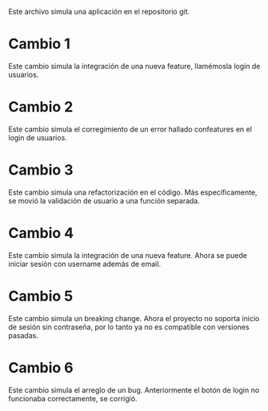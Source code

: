 Este archivo simula una aplicación en el repositorio git.

# Cambio 1
Este cambio simula la integración de una nueva feature, llamémosla login de usuarios.

# Cambio 2
Este cambio simula el corregimiento de un error hallado confeatures en el login de usuarios.

# Cambio 3
Este cambio simula una refactorización en el código. Más específicamente, se movió la validación de usuario a una función separada.

# Cambio 4
Este cambio simula la integración de una nueva feature. Ahora se puede iniciar sesión con username además de email.

# Cambio 5
Este cambio simula un breaking change. Ahora el proyecto no soporta inicio de sesión sin contraseña, por lo tanto ya no es compatible con versiones pasadas.

# Cambio 6
Este cambio simula el arreglo de un bug. Anteriormente el botón de login no funcionaba correctamente, se corrigió.